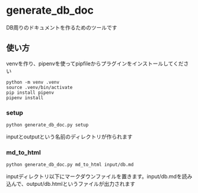 generate_db_doc
===

DB周りのドキュメントを作るためのツールです

## 使い方
venvを作り、pipenvを使ってpipfileからプラグインをインストールしてください

```
python -m venv .venv
source .venv/bin/activate
pip install pipenv
pipenv install
```

### setup
```
python generate_db_doc.py setup
```
inputとoutputという名前のディレクトリが作られます

### md_to_html
```
python generate_db_doc.py md_to_html input/db.md
```
inputディレクトリ以下にマークダウンファイルを置きます。input/db.mdを読み込んで、output/db.htmlというファイルが出力されます